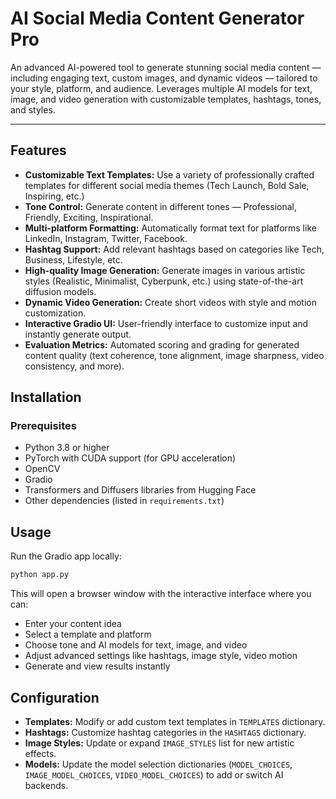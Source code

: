 # AI Social Media Content Generator Pro


An advanced AI-powered tool to generate stunning social media content — including engaging text, custom images, and dynamic videos — tailored to your style, platform, and audience. Leverages multiple AI models for text, image, and video generation with customizable templates, hashtags, tones, and styles.

---

## Features

- **Customizable Text Templates:** Use a variety of professionally crafted templates for different social media themes (Tech Launch, Bold Sale, Inspiring, etc.)
- **Tone Control:** Generate content in different tones — Professional, Friendly, Exciting, Inspirational.
- **Multi-platform Formatting:** Automatically format text for platforms like LinkedIn, Instagram, Twitter, Facebook.
- **Hashtag Support:** Add relevant hashtags based on categories like Tech, Business, Lifestyle, etc.
- **High-quality Image Generation:** Generate images in various artistic styles (Realistic, Minimalist, Cyberpunk, etc.) using state-of-the-art diffusion models.
- **Dynamic Video Generation:** Create short videos with style and motion customization.
- **Interactive Gradio UI:** User-friendly interface to customize input and instantly generate output.
- **Evaluation Metrics:** Automated scoring and grading for generated content quality (text coherence, tone alignment, image sharpness, video consistency, and more).

## Installation

### Prerequisites

- Python 3.8 or higher
- PyTorch with CUDA support (for GPU acceleration)
- OpenCV
- Gradio
- Transformers and Diffusers libraries from Hugging Face
- Other dependencies (listed in `requirements.txt`)

## Usage

Run the Gradio app locally:

```bash
python app.py
```

This will open a browser window with the interactive interface where you can:

- Enter your content idea
- Select a template and platform
- Choose tone and AI models for text, image, and video
- Adjust advanced settings like hashtags, image style, video motion
- Generate and view results instantly


## Configuration

- **Templates:** Modify or add custom text templates in `TEMPLATES` dictionary.
- **Hashtags:** Customize hashtag categories in the `HASHTAGS` dictionary.
- **Image Styles:** Update or expand `IMAGE_STYLES` list for new artistic effects.
- **Models:** Update the model selection dictionaries (`MODEL_CHOICES`, `IMAGE_MODEL_CHOICES`, `VIDEO_MODEL_CHOICES`) to add or switch AI backends.
